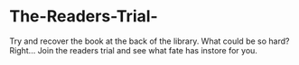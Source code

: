 # The-Readers-Trial-
Try and recover the book at the back of the library. What could be so hard? Right...  Join the readers trial and see what fate has instore for you.

